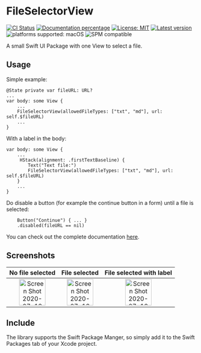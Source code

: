 # FileSelectorView

[![CI Status](https://github.com/Nef10/FileSelectorView/workflows/CI/badge.svg?event=push)](https://github.com/Nef10/FileSelectorView/actions?query=workflow%3A%22CI%22) [![Documentation percentage](https://nef10.github.io/FileSelectorView/badge.svg)](https://nef10.github.io/FileSelectorView/) [![License: MIT](https://img.shields.io/github/license/Nef10/FileSelectorView)](https://github.com/Nef10/FileSelectorView/blob/main/LICENSE) [![Latest version](https://img.shields.io/github/v/release/Nef10/FileSelectorView?label=SemVer&sort=semver)](https://github.com/Nef10/FileSelectorView/releases) ![platforms supported: macOS](https://img.shields.io/badge/platform-macOS-blue) ![SPM compatible](https://img.shields.io/badge/SPM-compatible-blue)

A small Swift UI Package with one View to select a file.

## Usage

Simple example:

```
@State private var fileURL: URL?
...
var body: some View {
    ...
    FileSelectorView(allowedFileTypes: ["txt", "md"], url: self.$fileURL)
    ...
}
```

With a label in the body:

```
var body: some View {
    ...
     HStack(alignment: .firstTextBaseline) {
        Text("Text file:")
        FileSelectorView(allowedFileTypes: ["txt", "md"], url: self.$fileURL)
    }
    ...
}
```

Do disable a button (for example the continue button in a form) until a file is selected:
```
    Button("Continue") { ... }
    .disabled(fileURL == nil)
```

You can check out the complete documentation [here](https://nef10.github.io/FileSelectorView/).

## Screenshots

| No file selected | File selected | File selected with label |
|      :---:       |     :---:     |            :---:         |
| <img height="70" alt="Screen Shot 2020-07-13 at 18 58 30" src="https://user-images.githubusercontent.com/4551135/87371866-1d16d780-c53b-11ea-880a-a327ce5a8b34.png"> | <img height="70" alt="Screen Shot 2020-07-13 at 18 59 38" src="https://user-images.githubusercontent.com/4551135/87371872-1e480480-c53b-11ea-9ffe-1261b62a592a.png"> | <img height="70" alt="Screen Shot 2020-07-13 at 18 59 45" src="https://user-images.githubusercontent.com/4551135/87371874-1e480480-c53b-11ea-97cc-9d42bb36b8ea.png"> |

## Include

The library supports the Swift Package Manger, so simply add it to the Swift Packages tab of your Xcode project.
